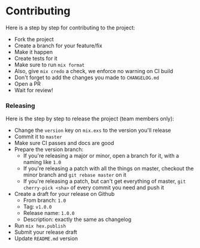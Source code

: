 # Contributing

Here is a step by step for contributing to the project:

- Fork the project
- Create a branch for your feature/fix
- Make it happen
- Create tests for it
- Make sure to run `mix format`
- Also, give `mix credo` a check, we enforce no warning on CI build
- Don't forget to add the changes you made to `CHANGELOG.md`
- Open a PR
- Wait for review!

### Releasing

Here is the step by step to release the project (team members only):

- Change the `version` key on `mix.exs` to the version you'll release
- Commit it to `master`
- Make sure CI passes and docs are good
- Prepare the version branch:
  - If you're releasing a major or minor, open a branch for it, with a naming like `1.0`
  - If you're releasing a patch with all the things on master, checkout the minor branch and
  `git rebase master` on it
  - If you're releasing a patch, but can't get everything of master, `git cherry-pick <sha>` of
  every commit you need and push it
- Create a draft for your release on Github
  - From branch: `1.0`
  - Tag: `v1.0.0`
  - Release name: `1.0.0`
  - Description: exactly the same as changelog
- Run `mix hex.publish`
- Submit your release draft
- Update `README.md` version
